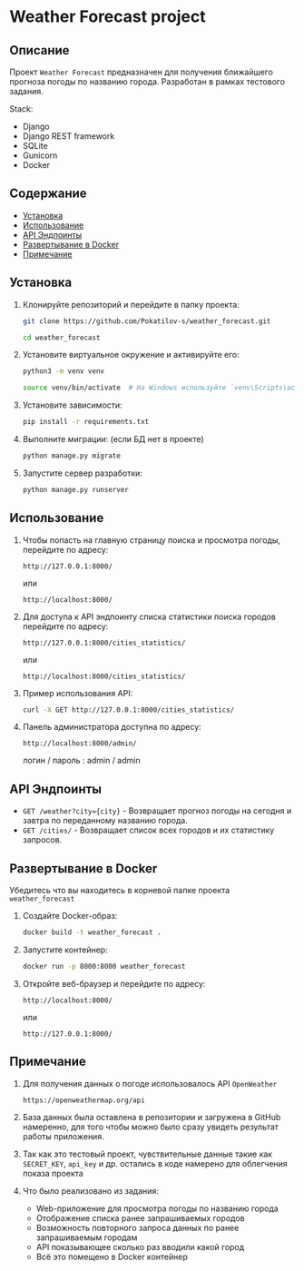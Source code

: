 # Weather Forecast project

## Описание

Проект `Weather Forecast` предназначен для получения ближайшего прогноза погоды по названию города. Разработан в рамках тестового задания.

Stack:
   - Django 
   - Django REST framework
   - SQLite
   - Gunicorn
   - Docker

## Содержание

- [Установка](#установка)
- [Использование](#использование)
- [API Эндпоинты](#api-эндпоинты)
- [Развертывание в Docker](#развертывание-в-docker)
- [Примечание](#примечание)

## Установка

1. Клонируйте репозиторий и перейдите в папку проекта:

    ```sh
    git clone https://github.com/Pokatilov-s/weather_forecast.git
    ```
    ```sh
    cd weather_forecast
    ```

2. Установите виртуальное окружение и активируйте его:

    ```sh
    python3 -m venv venv
    ```
    ```sh
    source venv/bin/activate  # На Windows используйте `venv\Scripts\activate`
    ```

3. Установите зависимости:

    ```sh
    pip install -r requirements.txt
    ```

4. Выполните миграции: (если БД нет в проекте)

    ```sh
    python manage.py migrate
    ```

5. Запустите сервер разработки:

    ```sh
    python manage.py runserver
    ```

## Использование

1. Чтобы попасть на главную страницу поиска и просмотра погоды, перейдите по адресу: 
   
    ```
    http://127.0.0.1:8000/
    ```
    или
    ```
    http://localhost:8000/
    ```   

2. Для доступа к API эндпоинту списка статистики поиска городов перейдите по адресу:

    ```
    http://127.0.0.1:8000/cities_statistics/
    ```
    или
    ```
    http://localhost:8000/cities_statistics/
    ```

3. Пример использования API:

    ```sh
    curl -X GET http://127.0.0.1:8000/cities_statistics/
    ```

4. Панель администратора доступна по адресу:

    ```
    http://localhost:8000/admin/
    ```
   логин / пароль : admin / admin

## API Эндпоинты

- `GET /weather?city={city}` - Возвращает прогноз погоды на сегодня и завтра по переданному названию города.
- `GET /cities/` - Возвращает список всех городов и их статистику запросов.

## Развертывание в Docker

Убедитесь что вы находитесь в корневой папке проекта `weather_forecast`

1. Создайте Docker-образ:

    ```sh
    docker build -t weather_forecast .
    ```

2. Запустите контейнер:

    ```sh
    docker run -p 8000:8000 weather_forecast
    ```

3. Откройте веб-браузер и перейдите по адресу:

    ```
    http://localhost:8000/
    ```
    или 
    ```
    http://127.0.0.1:8000/
    ```

## Примечание

1. Для получения данных о погоде использовалось API `OpenWeather`
   
   ```
   https://openweathermap.org/api
   ```
   
2. База данных была оставлена в репозитории и загружена в GitHub намеренно, для того чтобы можно было сразу увидеть результат работы приложения.

3. Так как это тестовый проект, чувствительные данные такие как `SECRET_KEY`, `api_key` и др. остались в коде намерено для облегчения показа проекта 

4. Что было реализовано из задания:
   - Web-приложение для просмотра погоды по названию города
   - Отображение списка ранее запрашиваемых городов
   - Возможность повторного запроса данных по ранее запрашиваемым городам
   - API показывающее сколько раз вводили какой город
   - Всё это помещено в Docker контейнер
